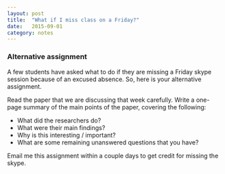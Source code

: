 ```yaml
---
layout: post
title:  "What if I miss class on a Friday?"
date:   2015-09-01
category: notes
---
```


### Alternative assignment

A few students have asked what to do if they are missing a Friday skype session because of an excused absence. So, here is your alternative assignment.

Read the paper that we are discussing that week carefully. Write a one-page summary of the main points of the paper, covering the following:

- What did the researchers do?
- What were their main findings?
- Why is this interesting / important?
- What are some remaining unanswered questions that you have?

Email me this assignment within a couple days to get credit for missing the skype.
